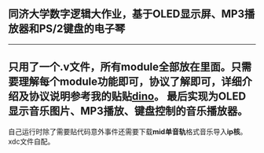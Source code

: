 
## 同济大学数字逻辑大作业，基于OLED显示屏、MP3播放器和PS/2键盘的电子琴
---
只用了一个.v文件，所有module全部放在里面。只需要理解每个module功能即可，协议了解即可，详细介绍及协议说明参考我的贴贴[dino](https://github.com/DinoMax00/TJ-FPGA_MP3)。
最后实现为OLED显示音乐图片、MP3播放、键盘控制的音乐播放器。
---
自己运行时除了需要贴代码意外事件还需要下载**mid单音轨**格式音乐导入**ip核**。xdc文件自配。
